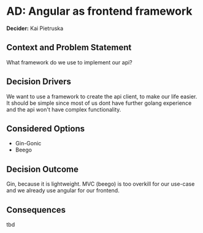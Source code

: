 # AD: Angular as frontend framework
**Decider:** Kai Pietruska

## Context and Problem Statement
What framework do we use to implement our api?

## Decision Drivers
We want to use a framework to create the api client, to make our life easier.
It should be simple since most of us dont have further golang experience and the api won't have complex functionality.

## Considered Options
- Gin-Gonic
- Beego

## Decision Outcome
Gin, because it is lightweight.
MVC (beego) is too overkill for our use-case and we already use angular for our frontend.

## Consequences
tbd